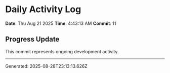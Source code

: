 # Daily Activity Log

**Date**: Thu Aug 21 2025
**Time**: 4:43:13 AM
**Commit**: 11

## Progress Update

This commit represents ongoing development activity.

---
Generated: 2025-08-28T23:13:13.626Z
